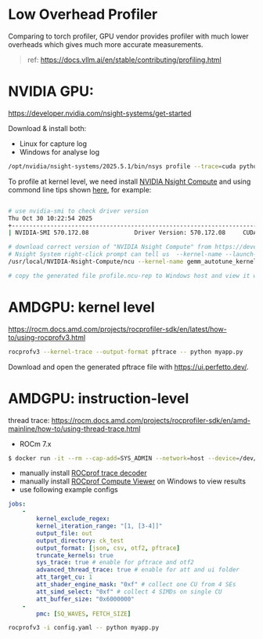 # Low Overhead Profiler

Comparing to torch profiler, GPU vendor provides profiler with much lower overheads which gives much more accurate measurements.

> ref: https://docs.vllm.ai/en/stable/contributing/profiling.html

# NVIDIA GPU:

https://developer.nvidia.com/nsight-systems/get-started

Download & install both:
 - Linux for capture log
 - Windows for analyse log

```bash
/opt/nvidia/nsight-systems/2025.5.1/bin/nsys profile --trace=cuda python3 your-torch-script.py
```

To profile at kernel level, we need install [NVIDIA Nsight Compute](https://developer.nvidia.com/nsight-compute-history) and using commond line tips shown [here](https://docs.nvidia.com/nsight-systems/UserGuide/index.html#launching-nvidia-nsight-compute-from-a-cuda-kernel), for example:

```bash

# use nvidia-smi to check driver version
Thu Oct 30 10:22:54 2025       
+-----------------------------------------------------------------------------------------+
| NVIDIA-SMI 570.172.08             Driver Version: 570.172.08     CUDA Version: 12.8     |

# download correct version of "NVIDIA Nsight Compute" from https://developer.nvidia.com/nsight-compute-history
# Nsight System right-click prompt can tell us  --kernel-name --launch-skip  --launch-count to profile the exact kernel launch instance.
/usr/local/NVIDIA-Nsight-Compute/ncu --kernel-name gemm_autotune_kernel --launch-skip 4 --launch-count 1 -o profile python3 example_gemm_autotune.py

# copy the generated file profile.ncu-rep to Windows host and view it with Windows's version of Nsight-Compute

```


# AMDGPU: kernel level
https://rocm.docs.amd.com/projects/rocprofiler-sdk/en/latest/how-to/using-rocprofv3.html

```bash
rocprofv3 --kernel-trace --output-format pftrace -- python myapp.py
```
Download and open the generated pftrace file with https://ui.perfetto.dev/.

# AMDGPU: instruction-level

thread trace: https://rocm.docs.amd.com/projects/rocprofiler-sdk/en/amd-mainline/how-to/using-thread-trace.html

 - ROCm 7.x
```bash
$ docker run -it --rm --cap-add=SYS_ADMIN --network=host --device=/dev/kfd --device=/dev/dri  --cap-add=SYS_PTRACE --shm-size=4G --security-opt seccomp=unconfined --security-opt apparmor=unconfined -v ~/pyhip/:/pyhip --entrypoint /bin/bash rocm/pytorch:rocm7.0_ubuntu22.04_py3.10_pytorch_release_2.8.0 
```
 - manually install [ROCprof trace decoder](https://github.com/ROCm/rocprof-trace-decoder/releases)
 - manually install [ROCprof Compute Viewer](https://github.com/ROCm/rocprof-compute-viewer/releases) on Windows to view results
 - use following example configs

```yaml
jobs:
    -
        kernel_exclude_regex:
        kernel_iteration_range: "[1, [3-4]]"
        output_file: out
        output_directory: ck_test
        output_format: [json, csv, otf2, pftrace]
        truncate_kernels: true
        sys_trace: true # enable for pftrace and otf2
        advanced_thread_trace: true # enable for att and ui folder
        att_target_cu: 1
        att_shader_engine_mask: "0xf" # collect one CU from 4 SEs
        att_simd_select: "0xf" # collect 4 SIMDs on single CU
        att_buffer_size: "0x6000000"
    -
        pmc: [SQ_WAVES, FETCH_SIZE]
``` 

```bash
rocprofv3 -i config.yaml -- python myapp.py
```
